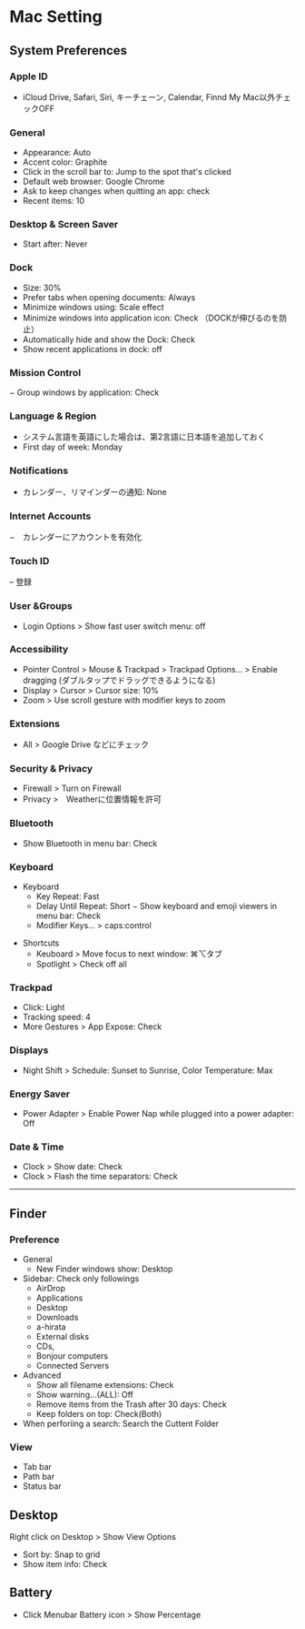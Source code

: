 # Mac Setting


## System Preferences

### Apple ID
- iCloud Drive, Safari, Siri, キーチェーン, Calendar, Finnd My Mac以外チェックOFF

### General
- Appearance: Auto
- Accent color: Graphite
- Click in the scroll bar to: Jump to the spot that's clicked
- Default web browser: Google Chrome
- Ask to keep changes when quitting an app: check
- Recent items: 10

### Desktop & Screen Saver
- Start after: Never

### Dock
- Size: 30%
- Prefer tabs when opening documents: Always
- Minimize windows using: Scale effect
- Minimize windows into application icon: Check （DOCKが伸びるのを防止）
- Automatically hide and show the Dock: Check
- Show recent applications in dock: off

### Mission Control
− Group windows by application: Check

### Language & Region
- システム言語を英語にした場合は、第2言語に日本語を追加しておく
- First day of week: Monday
<!-- - List Sort Orderを「Japanese」に -->

### Notifications
- カレンダー、リマインダーの通知: None

### Internet Accounts
−　カレンダーにアカウントを有効化

### Touch ID
– 登録

### User &Groups
- Login Options > Show fast user switch menu: off

### Accessibility
- Pointer Control > Mouse & Trackpad > Trackpad Options... > Enable dragging (ダブルタップでドラッグできるようになる)
- Display > Cursor > Cursor size: 10%
- Zoom > Use scroll gesture with modifier keys to zoom

### Extensions
- All > Google Drive などにチェック

### Security & Privacy
- Firewall > Turn on Firewall
- Privacy >　Weatherに位置情報を許可

### Bluetooth
- Show Bluetooth in menu bar: Check

### Keyboard
- Keyboard
    - Key Repeat: Fast
    - Delay Until Repeat: Short
    − Show keyboard and emoji viewers in menu bar: Check
    - Modifier Keys... > caps:control
<!-- - ユーザー辞書
    - 「文頭を自動的に大文字にする」off
    - 「スペースバーを二回押してピリオドを挿入」off
    - 「スマート引用符とスマートダッシュを入力」off -->
- Shortcuts
    - Keuboard > Move focus to next window: ⌘⌥タブ
    - Spotlight > Check off all

### Trackpad
- Click: Light
- Tracking speed: 4
- More Gestures > App Expose: Check
<!-- - 「ページ間をスワイプ」OFF -->

### Displays
- Night Shift > Schedule: Sunset to Sunrise, Color Temperature: Max

### Energy Saver
- Power Adapter > Enable Power Nap while plugged into a power adapter: Off

### Date & Time
- Clock > Show date: Check
- Clock > Flash the time separators: Check


---


## Finder

### Preference
- General
  - New Finder windows show: Desktop
- Sidebar: Check only followings
  - AirDrop
  - Applications
  - Desktop
  - Downloads
  - a-hirata
  - External disks
  - CDs,
  - Bonjour computers
  - Connected Servers
- Advanced
  - Show all filename extensions: Check
  - Show warning...(ALL): Off
  - Remove items from the Trash after 30 days: Check
  - Keep folders on top: Check(Both)
- When perforiing a search: Search the Cuttent Folder

### View
- Tab bar
- Path bar
- Status bar


## Desktop
Right click on Desktop > Show View Options
- Sort by: Snap to grid
- Show item info: Check


## Battery
- Click Menubar Battery icon > Show Percentage
